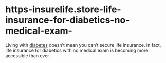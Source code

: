 # https-insurelife.store-life-insurance-for-diabetics-no-medical-exam-
Living with [diabetes](https://insurelife.store/life-insurance-for-diabetics-no-medical-exam/) doesn’t mean you can’t secure life insurance. In fact, life insurance for diabetics with no medical exam is becoming more accessible than ever.
